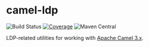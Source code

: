 # camel-ldp

![Build Status](https://github.com/trellis-ldp/camel-ldp/workflows/GitHub%20CD/badge.svg)
[![Coverage](https://sonarcloud.io/api/project_badges/measure?project=org.trellisldp%3Acamel-ldp&metric=coverage)](https://sonarcloud.io/dashboard?id=org.trellisldp%3Acamel-ldp)
![Maven Central](https://img.shields.io/maven-central/v/org.trellisldp/camel-ldp.svg)

LDP-related utilities for working with [Apache Camel 3.x](https://camel.apache.org).


